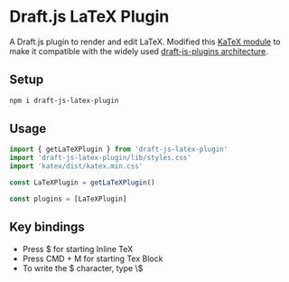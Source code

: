 # Draft.js LaTeX Plugin

A Draft.js plugin to render and edit LaTeX. Modified this [KaTeX module](https://github.com/MunifTanjim/draft-js-modules) to make it compatible with the widely used [draft-js-plugins architecture](https://github.com/draft-js-plugins/draft-js-plugins).

## Setup

```sh
npm i draft-js-latex-plugin
```

## Usage

```javascript
import { getLaTeXPlugin } from 'draft-js-latex-plugin'
import 'draft-js-latex-plugin/lib/styles.css'
import 'katex/dist/katex.min.css'

const LaTeXPlugin = getLaTeXPlugin()

const plugins = [LaTeXPlugin]
```

## Key bindings

- Press $ for starting Inline TeX
- Press CMD + M for starting Tex Block
- To write the $ character, type \\$
